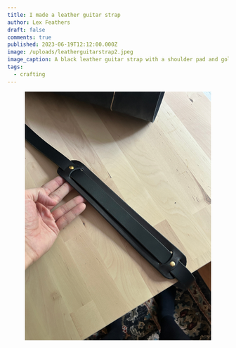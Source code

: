 ```yaml
---
title: I made a leather guitar strap
author: Lex Feathers
draft: false
comments: true
published: 2023-06-19T12:12:00.000Z
image: /uploads/leatherguitarstrap2.jpeg
image_caption: A black leather guitar strap with a shoulder pad and gold rivets
tags:
  - crafting
---
```

<figure>
  <img src="/uploads/leatherguitarstrap1.jpeg" loading="lazy" alt="A black leather strap on a wooden table-top" />
</figure>